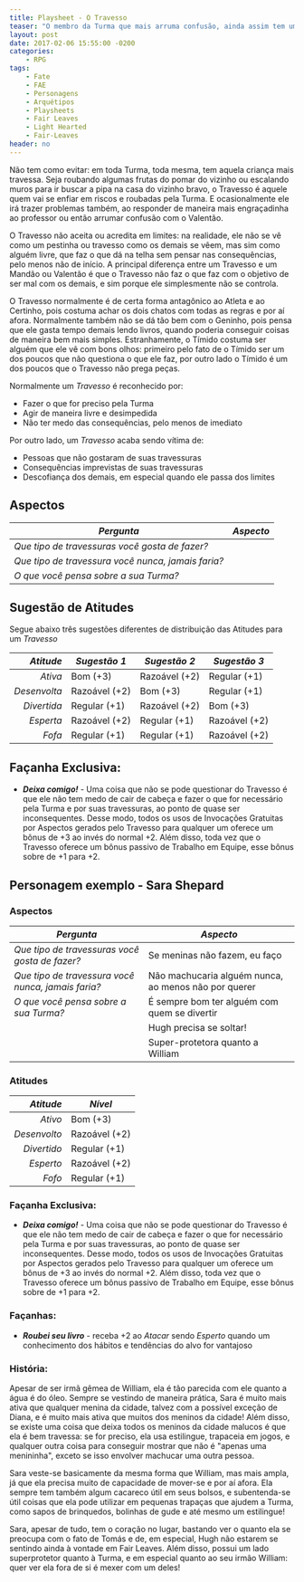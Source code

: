 ```yaml
---
title: Playsheet - O Travesso
teaser: "O membro da Turma que mais arruma confusão, ainda assim tem um espaço entre todos"
layout: post
date: 2017-02-06 15:55:00 -0200
categories: 
    - RPG
tags:
    - Fate
    - FAE
    - Personagens
    - Arquétipos
    - Playsheets
    - Fair Leaves
    - Light Hearted
    - Fair-Leaves
header: no
---
```


Não tem como evitar: em toda Turma, toda mesma, tem aquela criança mais travessa. Seja roubando algumas frutas do pomar do vizinho ou escalando muros para ir buscar a pipa na casa do vizinho bravo, o Travesso é aquele quem vai se enfiar em riscos e roubadas pela Turma. E ocasionalmente ele irá trazer problemas também, ao responder de maneira mais engraçadinha ao professor ou então arrumar confusão com o Valentão.

<!-- excerpt -->

O Travesso não aceita ou acredita em limites: na realidade, ele não se vê como um pestinha ou travesso como os demais se vêem, mas sim como alguém livre, que faz o que dá na telha sem pensar nas consequências, pelo menos não de início. A principal diferença entre um Travesso e um Mandão ou Valentão é que o Travesso não faz o que faz com o objetivo de ser mal com os demais, e sim porque ele simplesmente não se controla.

O Travesso normalmente é de certa forma antagônico ao Atleta e ao Certinho, pois costuma achar os dois chatos com todas as regras e por aí afora. Normalmente também não se dá tão bem com o Geninho, pois pensa que ele gasta tempo demais lendo livros, quando poderia conseguir coisas de maneira bem mais simples. Estranhamente, o Tímido costuma ser alguém que ele vê com bons olhos: primeiro pelo fato de o Tímido ser um dos poucos que não questiona o que ele faz, por outro lado o Tímido é um dos poucos que o Travesso não prega peças.

Normalmente um _Travesso_ é reconhecido por:

+ Fazer o que for preciso pela Turma
+ Agir de maneira livre e desimpedida
+ Não ter medo das consequências, pelo menos de imediato

Por outro lado, um _Travesso_ acaba sendo vítima de:

+ Pessoas que não gostaram de suas travessuras
+ Consequências imprevistas de suas travessuras
+ Descofiança dos demais, em especial quando ele passa dos limites

## Aspectos

| ***Pergunta***                                           | ***Aspecto*** |
|----------------------------------------------------------|---------------|
| _Que tipo de travessuras você gosta de fazer?_           |               |
| _Que tipo de travessura você nunca, jamais faria?_       |               |
| _O que você pensa sobre a sua Turma?_                    |               | 

## Sugestão de Atitudes

Segue abaixo três sugestões diferentes de distribuição das Atitudes para um _Travesso_
 
| ***Atitude***  | ***Sugestão 1***   | ***Sugestão 2***   | ***Sugestão 3***   |
|---------------:|--------------------|--------------------|--------------------|
| _Ativa_        | Bom (+3)           | Razoável (+2)      | Regular (+1)       |
| _Desenvolta_   | Razoável (+2)      | Bom (+3)           | Regular (+1)       |
| _Divertida_    | Regular (+1)       | Razoável (+2)      | Bom (+3)           |
| _Esperta_      | Razoável (+2)      | Regular (+1)       | Razoável (+2)      |
| _Fofa_         | Regular (+1)       | Regular (+1)       | Razoável (+2)      |

## Façanha Exclusiva:

+ ***Deixa comigo!*** - Uma coisa que não se pode questionar do Travesso é que ele não tem medo de cair de cabeça e fazer o que for necessário pela Turma e por suas travessuras, ao ponto de quase ser inconsequentes. Desse modo, todos os usos de Invocações Gratuitas por Aspectos gerados pelo Travesso para qualquer um oferece um bônus de +3 ao invés do normal +2. Além disso, toda vez que o Travesso oferece um bônus passivo de Trabalho em Equipe, esse bônus sobre de +1 para +2.

## Personagem exemplo - Sara Shepard
 
### Aspectos

 | ***Pergunta***                        | ***Aspecto*** |
 |---------------------------------------|---------------|
 | _Que tipo de travessuras você gosta de fazer?_  | Se meninas não fazem, eu faço  |
 | _Que tipo de travessura você nunca, jamais faria?_     | Não machucaria alguém nunca, ao menos não por querer |
 | _O que você pensa sobre a sua Turma?_ | É sempre bom ter alguém com quem se divertir | 
 | | Hugh precisa se soltar! |
 | | Super-protetora quanto a William |


### Atitudes
 
 | ***Atitude***  | ***Nível***   |
 |---------------:|---------------|
 | _Ativo_        | Bom (+3)      |
 | _Desenvolto_   | Razoável (+2) |
 | _Divertido_    | Regular (+1)  |
 | _Esperto_      | Razoável (+2) |
 | _Fofo_         | Regular (+1)  |
 
### Façanha Exclusiva:

+ ***Deixa comigo!*** - Uma coisa que não se pode questionar do Travesso é que ele não tem medo de cair de cabeça e fazer o que for necessário pela Turma e por suas travessuras, ao ponto de quase ser inconsequentes. Desse modo, todos os usos de Invocações Gratuitas por Aspectos gerados pelo Travesso para qualquer um oferece um bônus de +3 ao invés do normal +2. Além disso, toda vez que o Travesso oferece um bônus passivo de Trabalho em Equipe, esse bônus sobre de +1 para +2.

### Façanhas:
 
+ ***Roubei seu livro*** - receba +2 ao _Atacar_ sendo _Esperto_ quando um conhecimento dos hábitos e tendências do alvo for vantajoso

### História:

Apesar de ser irmã gêmea de William, ela é tão parecida com ele quanto a água é do óleo. Sempre se vestindo de maneira prática, Sara é muito mais ativa que qualquer menina da cidade, talvez com a possível exceção de Diana, e é muito mais ativa que muitos dos meninos da cidade! Além disso, se existe uma coisa que deixa todos os meninos da cidade malucos é que ela é bem travessa: se for preciso, ela usa estilingue, trapaceia em jogos, e qualquer outra coisa para conseguir mostrar que não é "apenas uma menininha", exceto se isso envolver machucar uma outra pessoa.

Sara veste-se basicamente da mesma forma que William, mas mais ampla, já que ela precisa muito de capacidade de mover-se e por aí afora. Ela sempre tem também algum cacareco útil em seus bolsos, e subentenda-se útil coisas que ela pode utilizar em pequenas trapaças que ajudem a Turma, como sapos de brinquedos, bolinhas de gude e até mesmo um estilingue!

Sara, apesar de tudo, tem o coração no lugar, bastando ver o quanto ela se preocupa com o fato de Tomás e de, em especial, Hugh não estarem se sentindo ainda à vontade em Fair Leaves. Além disso, possui um lado superprotetor quanto à Turma, e em especial quanto ao seu irmão William: quer ver ela fora de si é mexer com um deles!

